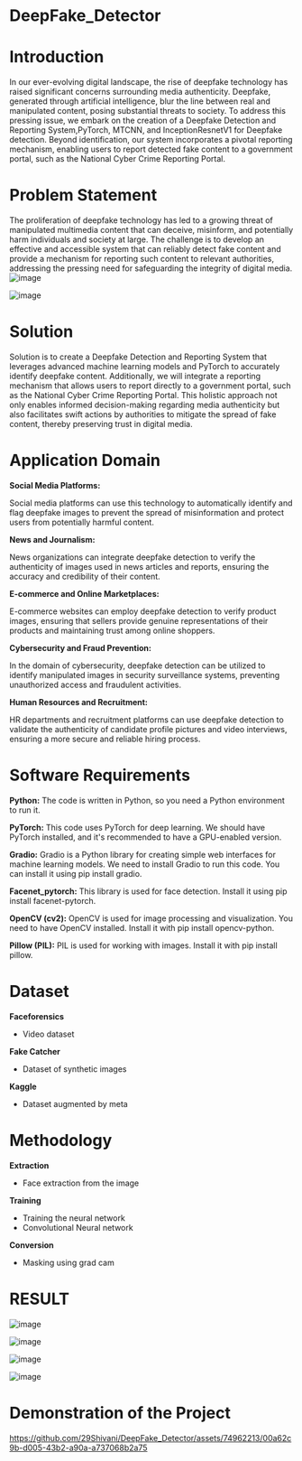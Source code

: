 # DeepFake_Detector

# Introduction
In our ever-evolving digital landscape, the rise of deepfake technology has raised significant concerns surrounding media authenticity. Deepfake, generated through artificial intelligence, blur the line between real and manipulated content, posing substantial threats to society. To address this pressing issue, we embark on the creation of a Deepfake Detection and Reporting System,PyTorch, MTCNN, and InceptionResnetV1 for Deepfake detection. Beyond identification, our system incorporates a pivotal reporting mechanism, enabling users to report detected fake content to a government portal, such as the National Cyber Crime Reporting Portal.

# Problem Statement
The proliferation of deepfake technology has led to a growing threat of manipulated multimedia content that can deceive, misinform, and potentially harm individuals and society at large. The challenge is to develop an effective and accessible system that can reliably detect fake content and provide a mechanism for reporting such content to relevant authorities, addressing the pressing need for safeguarding the integrity of digital media.
![image](https://github.com/29Shivani/DeepFake_Detector/assets/74962213/53f0e268-114d-4680-a397-7f3454be3214)

![image](https://github.com/29Shivani/DeepFake_Detector/assets/74962213/dd23c1fa-d494-4a17-b3ab-66c9a2757b9c)

# Solution
Solution is to create a Deepfake Detection and Reporting System that leverages advanced machine learning models and PyTorch to accurately identify deepfake content. Additionally, we will integrate a reporting mechanism that allows users to report  directly to a government portal, such as the National Cyber Crime Reporting Portal. This holistic approach not only enables informed decision-making regarding media authenticity but also facilitates swift actions by authorities to mitigate the spread of fake content, thereby preserving trust in digital media.

# Application Domain
**Social Media Platforms:**

Social media platforms can use this technology to automatically identify and flag deepfake images to prevent the spread of misinformation and protect users from potentially harmful content.

**News and Journalism:**

News organizations can integrate deepfake detection to verify the authenticity of images used in news articles and reports, ensuring the accuracy and credibility of their content.

**E-commerce and Online Marketplaces:**

E-commerce websites can employ deepfake detection to verify product images, ensuring that sellers provide genuine representations of their products and maintaining trust among online shoppers.

**Cybersecurity and Fraud Prevention:**

In the domain of cybersecurity, deepfake detection can be utilized to identify manipulated images in security surveillance systems, preventing unauthorized access and fraudulent activities.

**Human Resources and Recruitment:**

HR departments and recruitment platforms can use deepfake detection to validate the authenticity of candidate profile pictures and video interviews, ensuring a more secure and reliable hiring process.

# Software Requirements
**Python:** The code is written in Python, so you need a Python environment to run it.

**PyTorch:** This code uses PyTorch for deep learning. We  should have PyTorch installed, and it's recommended to have a GPU-enabled version.

**Gradio:** Gradio is a Python library for creating simple web interfaces for machine learning models. We need to install Gradio to run this code. You can install it using pip install gradio.

**Facenet_pytorch:** This library is used for face detection. Install it using pip install facenet-pytorch.

**OpenCV (cv2):** OpenCV is used for image processing and visualization. You need to have OpenCV installed. Install it with pip install opencv-python.

**Pillow (PIL):** PIL is used for working with images. Install it with pip install pillow.

# Dataset
**Faceforensics**

 - Video dataset
   
**Fake Catcher**

 - Dataset of synthetic images
   
**Kaggle**

 - Dataset augmented by meta
   

# Methodology

**Extraction**

 - Face extraction from the image
   
**Training**

 - Training the neural network 
 - Convolutional Neural network
   
**Conversion**

 - Masking using grad cam
   

# RESULT
![image](https://github.com/29Shivani/DeepFake_Detector/assets/74962213/5d42db78-fe5b-4015-aeec-f423e4072945)

![image](https://github.com/29Shivani/DeepFake_Detector/assets/74962213/80a35b59-ec5a-40f6-8a39-cdcc038767ba)

![image](https://github.com/29Shivani/DeepFake_Detector/assets/74962213/65955938-de77-4ef7-ad44-c76bdb8f5b76)

![image](https://github.com/29Shivani/DeepFake_Detector/assets/74962213/8da80113-40f0-4fee-b6ee-dc3483e42ff7)

# Demonstration of the Project

https://github.com/29Shivani/DeepFake_Detector/assets/74962213/00a62c9b-d005-43b2-a90a-a737068b2a75





